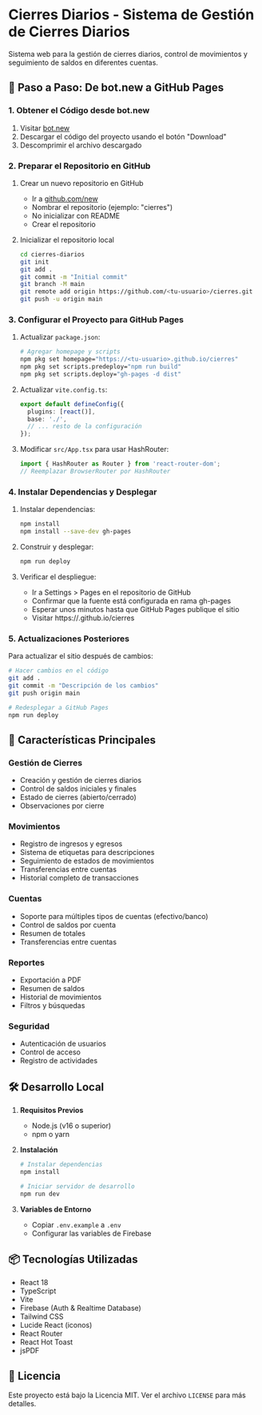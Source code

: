 # Cierres Diarios - Sistema de Gestión de Cierres Diarios

Sistema web para la gestión de cierres diarios, control de movimientos y seguimiento de saldos en diferentes cuentas.

## 📝 Paso a Paso: De bot.new a GitHub Pages

### 1. Obtener el Código desde bot.new

1. Visitar [bot.new](https://bot.new)
2. Descargar el código del proyecto usando el botón "Download"
3. Descomprimir el archivo descargado

### 2. Preparar el Repositorio en GitHub

1. Crear un nuevo repositorio en GitHub
   - Ir a [github.com/new](https://github.com/new)
   - Nombrar el repositorio (ejemplo: "cierres")
   - No inicializar con README
   - Crear el repositorio

2. Inicializar el repositorio local
   ```bash
   cd cierres-diarios
   git init
   git add .
   git commit -m "Initial commit"
   git branch -M main
   git remote add origin https://github.com/<tu-usuario>/cierres.git
   git push -u origin main
   ```

### 3. Configurar el Proyecto para GitHub Pages

1. Actualizar `package.json`:
   ```bash
   # Agregar homepage y scripts
   npm pkg set homepage="https://<tu-usuario>.github.io/cierres"
   npm pkg set scripts.predeploy="npm run build"
   npm pkg set scripts.deploy="gh-pages -d dist"
   ```

2. Actualizar `vite.config.ts`:
   ```typescript
   export default defineConfig({
     plugins: [react()],
     base: './',
     // ... resto de la configuración
   });
   ```

3. Modificar `src/App.tsx` para usar HashRouter:
   ```typescript
   import { HashRouter as Router } from 'react-router-dom';
   // Reemplazar BrowserRouter por HashRouter
   ```

### 4. Instalar Dependencias y Desplegar

1. Instalar dependencias:
   ```bash
   npm install
   npm install --save-dev gh-pages
   ```

2. Construir y desplegar:
   ```bash
   npm run deploy
   ```

3. Verificar el despliegue:
   - Ir a Settings > Pages en el repositorio de GitHub
   - Confirmar que la fuente está configurada en rama gh-pages
   - Esperar unos minutos hasta que GitHub Pages publique el sitio
   - Visitar https://<tu-usuario>.github.io/cierres

### 5. Actualizaciones Posteriores

Para actualizar el sitio después de cambios:
```bash
# Hacer cambios en el código
git add .
git commit -m "Descripción de los cambios"
git push origin main

# Redesplegar a GitHub Pages
npm run deploy
```

## 🌟 Características Principales

### Gestión de Cierres

- Creación y gestión de cierres diarios
- Control de saldos iniciales y finales
- Estado de cierres (abierto/cerrado)
- Observaciones por cierre

### Movimientos

- Registro de ingresos y egresos
- Sistema de etiquetas para descripciones
- Seguimiento de estados de movimientos
- Transferencias entre cuentas
- Historial completo de transacciones

### Cuentas

- Soporte para múltiples tipos de cuentas (efectivo/banco)
- Control de saldos por cuenta
- Resumen de totales
- Transferencias entre cuentas

### Reportes

- Exportación a PDF
- Resumen de saldos
- Historial de movimientos
- Filtros y búsquedas

### Seguridad

- Autenticación de usuarios
- Control de acceso
- Registro de actividades

## 🛠️ Desarrollo Local

1. **Requisitos Previos**

   - Node.js (v16 o superior)
   - npm o yarn

2. **Instalación**

   ```bash
   # Instalar dependencias
   npm install

   # Iniciar servidor de desarrollo
   npm run dev
   ```

3. **Variables de Entorno**
   - Copiar `.env.example` a `.env`
   - Configurar las variables de Firebase

## 📦 Tecnologías Utilizadas

- React 18
- TypeScript
- Vite
- Firebase (Auth & Realtime Database)
- Tailwind CSS
- Lucide React (iconos)
- React Router
- React Hot Toast
- jsPDF

## 📄 Licencia

Este proyecto está bajo la Licencia MIT. Ver el archivo `LICENSE` para más detalles.